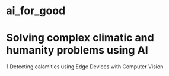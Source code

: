 # ai_for_good

# Solving complex climatic and humanity problems using AI #

1.Detecting calamities using Edge Devices with Computer Vision 

